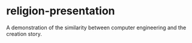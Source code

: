 # religion-presentation
A demonstration of the similarity between computer engineering and the creation story.
